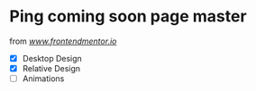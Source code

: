 # Ping coming soon page master

from *www.frontendmentor.io*

- [x] Desktop Design
- [x] Relative Design
- [ ] Animations
